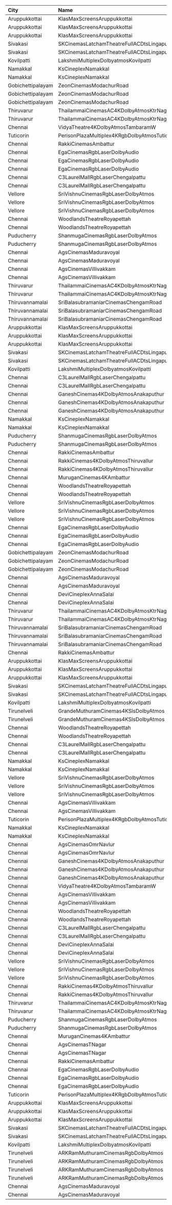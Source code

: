 | City              | Name                                             | Language |  Time | Type          | Price | Capacity | Booked |
| :---------------- | :----------------------------------------------- | :------- | ----: | :------------ | ----: | -------: | -----: |
| Aruppukkottai     | KlasMaxScreensAruppukkottai                      | Tamil    | 10:30 | Executive     |  130₹ |       96 |     96 |
| Aruppukkottai     | KlasMaxScreensAruppukkottai                      | Tamil    | 10:30 | Premium       |  100₹ |      416 |    345 |
| Aruppukkottai     | KlasMaxScreensAruppukkottai                      | Tamil    | 10:30 | Basic         |  100₹ |       46 |     46 |
| Sivakasi          | SKCinemasLatchamTheatreFullACDtsLingapuramColony | Tamil    | 10:30 | FirstClass    |  100₹ |      192 |     32 |
| Sivakasi          | SKCinemasLatchamTheatreFullACDtsLingapuramColony | Tamil    | 10:30 | SecondClass   |   70₹ |      214 |    214 |
| Kovilpatti        | LakshmiMultiplexDolbyatmosKovilpatti             | Tamil    | 10:30 | Platinum      |  120₹ |      208 |    104 |
| Namakkal          | KsCineplexNamakkal                               | Tamil    | 10:45 | FirstClass    |  100₹ |      133 |     59 |
| Namakkal          | KsCineplexNamakkal                               | Tamil    | 10:45 | SecondClass   |  100₹ |       40 |     27 |
| Gobichettipalayam | ZeonCinemasModachurRoad                          | Tamil    | 10:45 | Platinum      |  150₹ |       12 |      0 |
| Gobichettipalayam | ZeonCinemasModachurRoad                          | Tamil    | 10:45 | Gold          |  110₹ |      106 |      0 |
| Gobichettipalayam | ZeonCinemasModachurRoad                          | Tamil    | 10:45 | Silver        |   80₹ |       14 |      1 |
| Thiruvarur        | ThailammaiCinemasAC4KDolbyAtmosKtrNagar          | Tamil    | 11:00 | FirstClass    |  130₹ |      105 |      0 |
| Thiruvarur        | ThailammaiCinemasAC4KDolbyAtmosKtrNagar          | Tamil    | 11:00 | SecondClass   |  130₹ |       30 |     30 |
| Chennai           | VidyaTheatre4KDolbyAtmosTambaramW                | Tamil    | 11:30 | FirstClass    |  110₹ |      560 |    332 |
| Tuticorin         | PerisonPlazaMultiplex4KRgbDolbyAtmosTuticorin    | Tamil    | 11:30 | Premium       |  150₹ |      211 |      0 |
| Chennai           | RakkiCinemasAmbattur                             | Tamil    | 11:30 | Executive     |  110₹ |      210 |      0 |
| Chennai           | EgaCinemasRgbLaserDolbyAudio                     | Tamil    | 11:30 | Platinum      |  153₹ |       38 |     14 |
| Chennai           | EgaCinemasRgbLaserDolbyAudio                     | Tamil    | 11:30 | Gold          |  112₹ |      183 |     66 |
| Chennai           | EgaCinemasRgbLaserDolbyAudio                     | Tamil    | 11:30 | Copper        |   60₹ |       25 |     25 |
| Chennai           | C3LaurelMallRgbLaserChengalpattu                 | Tamil    | 11:45 | Platinum      |  150₹ |      224 |     24 |
| Chennai           | C3LaurelMallRgbLaserChengalpattu                 | Tamil    | 11:45 | Silver        |  150₹ |       40 |      0 |
| Vellore           | SriVishnuCinemasRgbLaserDolbyAtmos               | Tamil    | 11:45 | Box           |  130₹ |       18 |     18 |
| Vellore           | SriVishnuCinemasRgbLaserDolbyAtmos               | Tamil    | 11:45 | Couple        |  130₹ |       20 |      0 |
| Vellore           | SriVishnuCinemasRgbLaserDolbyAtmos               | Tamil    | 11:45 | Gold          |  110₹ |      247 |    133 |
| Chennai           | WoodlandsTheatreRoyapettah                       | Tamil    | 12:00 | FirstClass    |  100₹ |      408 |    392 |
| Chennai           | WoodlandsTheatreRoyapettah                       | Tamil    | 12:00 | SecondClass   |   60₹ |       51 |     51 |
| Puducherry        | ShanmugaCinemasRgbLaserDolbyAtmos                | Tamil    | 12:10 | Platinum      |  100₹ |      110 |      0 |
| Puducherry        | ShanmugaCinemasRgbLaserDolbyAtmos                | Tamil    | 12:10 | Gold          |   75₹ |       22 |      0 |
| Chennai           | AgsCinemasMaduravoyal                            | English  | 13:15 | Pearl         |   60₹ |       12 |      0 |
| Chennai           | AgsCinemasMaduravoyal                            | English  | 13:15 | Diamond       |  150₹ |      119 |      0 |
| Chennai           | AgsCinemasVillivakkam                            | English  | 13:15 | Pearl         |   60₹ |        9 |      0 |
| Chennai           | AgsCinemasVillivakkam                            | English  | 13:15 | Diamond       |  150₹ |       73 |      0 |
| Thiruvarur        | ThailammaiCinemasAC4KDolbyAtmosKtrNagar          | Tamil    | 14:00 | FirstClass    |  130₹ |      105 |      0 |
| Thiruvarur        | ThailammaiCinemasAC4KDolbyAtmosKtrNagar          | Tamil    | 14:00 | SecondClass   |  130₹ |       30 |     30 |
| Thiruvannamalai   | SriBalasubramaniarCinemasChengamRoad             | Tamil    | 14:30 | VipStadium    |  130₹ |       32 |     10 |
| Thiruvannamalai   | SriBalasubramaniarCinemasChengamRoad             | Tamil    | 14:30 | Executive     |  110₹ |       98 |     42 |
| Thiruvannamalai   | SriBalasubramaniarCinemasChengamRoad             | Tamil    | 14:30 | Economy       |   90₹ |       96 |     42 |
| Aruppukkottai     | KlasMaxScreensAruppukkottai                      | Tamil    | 14:30 | Executive     |  130₹ |       96 |     96 |
| Aruppukkottai     | KlasMaxScreensAruppukkottai                      | Tamil    | 14:30 | Premium       |  100₹ |      416 |    345 |
| Aruppukkottai     | KlasMaxScreensAruppukkottai                      | Tamil    | 14:30 | Basic         |  100₹ |       46 |     46 |
| Sivakasi          | SKCinemasLatchamTheatreFullACDtsLingapuramColony | Tamil    | 14:30 | FirstClass    |  100₹ |      192 |     32 |
| Sivakasi          | SKCinemasLatchamTheatreFullACDtsLingapuramColony | Tamil    | 14:30 | SecondClass   |   70₹ |      214 |    214 |
| Kovilpatti        | LakshmiMultiplexDolbyatmosKovilpatti             | Tamil    | 14:30 | Platinum      |  120₹ |      208 |    104 |
| Chennai           | C3LaurelMallRgbLaserChengalpattu                 | Tamil    | 14:45 | Platinum      |  150₹ |      224 |     24 |
| Chennai           | C3LaurelMallRgbLaserChengalpattu                 | Tamil    | 14:45 | Silver        |  150₹ |       40 |      0 |
| Chennai           | GaneshCinemas4KDolbyAtmosAnakaputhur             | Tamil    | 14:45 | Box           |  110₹ |       24 |     24 |
| Chennai           | GaneshCinemas4KDolbyAtmosAnakaputhur             | Tamil    | 14:45 | Gold          |  110₹ |       82 |     39 |
| Chennai           | GaneshCinemas4KDolbyAtmosAnakaputhur             | Tamil    | 14:45 | Silver        |  110₹ |      174 |    140 |
| Namakkal          | KsCineplexNamakkal                               | Tamil    | 14:45 | FirstClass    |  100₹ |      133 |     59 |
| Namakkal          | KsCineplexNamakkal                               | Tamil    | 14:45 | SecondClass   |  100₹ |       40 |     27 |
| Puducherry        | ShanmugaCinemasRgbLaserDolbyAtmos                | Tamil    | 15:00 | Platinum      |  100₹ |      110 |      0 |
| Puducherry        | ShanmugaCinemasRgbLaserDolbyAtmos                | Tamil    | 15:00 | Gold          |   75₹ |       22 |      1 |
| Chennai           | RakkiCinemasAmbattur                             | Tamil    | 15:00 | Executive     |  110₹ |      210 |      0 |
| Chennai           | RakkiCinemas4KDolbyAtmosThiruvallur              | Tamil    | 15:00 | Box           |  110₹ |        9 |      9 |
| Chennai           | RakkiCinemas4KDolbyAtmosThiruvallur              | Tamil    | 15:00 | Premiumcircle |  110₹ |      509 |     24 |
| Chennai           | MuruganCinemas4KAmbattur                         | Tamil    | 15:05 | Diamond       |  110₹ |       80 |      2 |
| Chennai           | WoodlandsTheatreRoyapettah                       | Tamil    | 15:15 | FirstClass    |  100₹ |      408 |    391 |
| Chennai           | WoodlandsTheatreRoyapettah                       | Tamil    | 15:15 | SecondClass   |   60₹ |       51 |     51 |
| Vellore           | SriVishnuCinemasRgbLaserDolbyAtmos               | Tamil    | 15:15 | Box           |  130₹ |       18 |     18 |
| Vellore           | SriVishnuCinemasRgbLaserDolbyAtmos               | Tamil    | 15:15 | Couple        |  130₹ |       20 |      0 |
| Vellore           | SriVishnuCinemasRgbLaserDolbyAtmos               | Tamil    | 15:15 | Gold          |  110₹ |      247 |    133 |
| Chennai           | EgaCinemasRgbLaserDolbyAudio                     | Tamil    | 15:15 | Platinum      |  153₹ |       38 |     14 |
| Chennai           | EgaCinemasRgbLaserDolbyAudio                     | Tamil    | 15:15 | Gold          |  112₹ |      183 |     66 |
| Chennai           | EgaCinemasRgbLaserDolbyAudio                     | Tamil    | 15:15 | Copper        |   60₹ |       25 |     25 |
| Gobichettipalayam | ZeonCinemasModachurRoad                          | Tamil    | 15:15 | Platinum      |  150₹ |       12 |      0 |
| Gobichettipalayam | ZeonCinemasModachurRoad                          | Tamil    | 15:15 | Gold          |  110₹ |      106 |      0 |
| Gobichettipalayam | ZeonCinemasModachurRoad                          | Tamil    | 15:15 | Silver        |   80₹ |       14 |      1 |
| Chennai           | AgsCinemasMaduravoyal                            | English  | 15:55 | Pearl         |   60₹ |       12 |      0 |
| Chennai           | AgsCinemasMaduravoyal                            | English  | 15:55 | Diamond       |  150₹ |      119 |      2 |
| Chennai           | DeviCineplexAnnaSalai                            | Tamil    | 16:00 | Quartz        |  153₹ |      277 |    140 |
| Chennai           | DeviCineplexAnnaSalai                            | Tamil    | 16:00 | Zircon        |   60₹ |       31 |     31 |
| Thiruvarur        | ThailammaiCinemasAC4KDolbyAtmosKtrNagar          | Tamil    | 18:00 | FirstClass    |  130₹ |      105 |      0 |
| Thiruvarur        | ThailammaiCinemasAC4KDolbyAtmosKtrNagar          | Tamil    | 18:00 | SecondClass   |  130₹ |       30 |     30 |
| Thiruvannamalai   | SriBalasubramaniarCinemasChengamRoad             | Tamil    | 18:15 | VipStadium    |  130₹ |       32 |     10 |
| Thiruvannamalai   | SriBalasubramaniarCinemasChengamRoad             | Tamil    | 18:15 | Executive     |  110₹ |       98 |     42 |
| Thiruvannamalai   | SriBalasubramaniarCinemasChengamRoad             | Tamil    | 18:15 | Economy       |   90₹ |       96 |     42 |
| Chennai           | RakkiCinemasAmbattur                             | Tamil    | 18:30 | Executive     |  110₹ |      210 |      0 |
| Aruppukkottai     | KlasMaxScreensAruppukkottai                      | Tamil    | 18:30 | Executive     |  130₹ |       96 |     96 |
| Aruppukkottai     | KlasMaxScreensAruppukkottai                      | Tamil    | 18:30 | Premium       |  100₹ |      416 |    345 |
| Aruppukkottai     | KlasMaxScreensAruppukkottai                      | Tamil    | 18:30 | Basic         |  100₹ |       46 |     46 |
| Sivakasi          | SKCinemasLatchamTheatreFullACDtsLingapuramColony | Tamil    | 18:30 | FirstClass    |  100₹ |      192 |     32 |
| Sivakasi          | SKCinemasLatchamTheatreFullACDtsLingapuramColony | Tamil    | 18:30 | SecondClass   |   70₹ |      214 |    214 |
| Kovilpatti        | LakshmiMultiplexDolbyatmosKovilpatti             | Tamil    | 18:30 | Platinum      |  120₹ |      208 |    104 |
| Tirunelveli       | GrandeMuthuramCinemas4KSlsDolbyAtmos             | Tamil    | 18:30 | Platinum      |  150₹ |      277 |    185 |
| Tirunelveli       | GrandeMuthuramCinemas4KSlsDolbyAtmos             | Tamil    | 18:30 | Grande        |  130₹ |      463 |    250 |
| Chennai           | WoodlandsTheatreRoyapettah                       | Tamil    | 18:45 | FirstClass    |  100₹ |      408 |    391 |
| Chennai           | WoodlandsTheatreRoyapettah                       | Tamil    | 18:45 | SecondClass   |   60₹ |       51 |     51 |
| Chennai           | C3LaurelMallRgbLaserChengalpattu                 | Tamil    | 18:45 | Platinum      |  150₹ |      224 |     24 |
| Chennai           | C3LaurelMallRgbLaserChengalpattu                 | Tamil    | 18:45 | Silver        |  150₹ |       40 |      0 |
| Namakkal          | KsCineplexNamakkal                               | Tamil    | 18:45 | FirstClass    |  100₹ |      133 |     59 |
| Namakkal          | KsCineplexNamakkal                               | Tamil    | 18:45 | SecondClass   |  100₹ |       40 |     27 |
| Vellore           | SriVishnuCinemasRgbLaserDolbyAtmos               | Tamil    | 18:45 | Box           |  130₹ |       18 |     18 |
| Vellore           | SriVishnuCinemasRgbLaserDolbyAtmos               | Tamil    | 18:45 | Couple        |  130₹ |       20 |      0 |
| Vellore           | SriVishnuCinemasRgbLaserDolbyAtmos               | Tamil    | 18:45 | Gold          |  110₹ |      247 |    133 |
| Chennai           | AgsCinemasVillivakkam                            | English  | 19:00 | Pearl         |   60₹ |        9 |      1 |
| Chennai           | AgsCinemasVillivakkam                            | English  | 19:00 | Diamond       |  150₹ |       73 |      0 |
| Tuticorin         | PerisonPlazaMultiplex4KRgbDolbyAtmosTuticorin    | Tamil    | 19:30 | Premium       |  150₹ |      211 |      0 |
| Namakkal          | KsCineplexNamakkal                               | Tamil    | 21:30 | FirstClass    |  100₹ |      133 |     59 |
| Namakkal          | KsCineplexNamakkal                               | Tamil    | 21:30 | SecondClass   |  100₹ |       40 |     27 |
| Chennai           | AgsCinemasOmrNavlur                              | English  | 21:45 | Pearl         |   65₹ |       31 |     15 |
| Chennai           | AgsCinemasOmrNavlur                              | English  | 21:45 | Diamond       |  165₹ |      274 |    137 |
| Chennai           | GaneshCinemas4KDolbyAtmosAnakaputhur             | Tamil    | 21:45 | Box           |  110₹ |       24 |      0 |
| Chennai           | GaneshCinemas4KDolbyAtmosAnakaputhur             | Tamil    | 21:45 | Gold          |  110₹ |       82 |     39 |
| Chennai           | GaneshCinemas4KDolbyAtmosAnakaputhur             | Tamil    | 21:45 | Silver        |  110₹ |      174 |    140 |
| Chennai           | VidyaTheatre4KDolbyAtmosTambaramW                | Tamil    | 21:45 | FirstClass    |  110₹ |      560 |    332 |
| Chennai           | AgsCinemasVillivakkam                            | English  | 22:00 | Pearl         |   60₹ |        9 |      0 |
| Chennai           | AgsCinemasVillivakkam                            | English  | 22:00 | Diamond       |  150₹ |       73 |      0 |
| Chennai           | WoodlandsTheatreRoyapettah                       | Tamil    | 22:00 | FirstClass    |  100₹ |      408 |    391 |
| Chennai           | WoodlandsTheatreRoyapettah                       | Tamil    | 22:00 | SecondClass   |   60₹ |       51 |     51 |
| Chennai           | C3LaurelMallRgbLaserChengalpattu                 | Tamil    | 22:00 | Platinum      |  150₹ |      224 |     24 |
| Chennai           | C3LaurelMallRgbLaserChengalpattu                 | Tamil    | 22:00 | Silver        |  150₹ |       40 |      0 |
| Chennai           | DeviCineplexAnnaSalai                            | Tamil    | 22:00 | Quartz        |  153₹ |      277 |    140 |
| Chennai           | DeviCineplexAnnaSalai                            | Tamil    | 22:00 | Zircon        |   60₹ |       31 |     31 |
| Vellore           | SriVishnuCinemasRgbLaserDolbyAtmos               | Tamil    | 22:00 | Box           |  130₹ |       18 |     18 |
| Vellore           | SriVishnuCinemasRgbLaserDolbyAtmos               | Tamil    | 22:00 | Couple        |  130₹ |       20 |      0 |
| Vellore           | SriVishnuCinemasRgbLaserDolbyAtmos               | Tamil    | 22:00 | Gold          |  110₹ |      247 |    133 |
| Chennai           | RakkiCinemas4KDolbyAtmosThiruvallur              | Tamil    | 22:00 | Box           |  110₹ |        9 |      9 |
| Chennai           | RakkiCinemas4KDolbyAtmosThiruvallur              | Tamil    | 22:00 | Premiumcircle |  110₹ |      509 |     24 |
| Thiruvarur        | ThailammaiCinemasAC4KDolbyAtmosKtrNagar          | Tamil    | 22:00 | FirstClass    |  130₹ |      105 |      0 |
| Thiruvarur        | ThailammaiCinemasAC4KDolbyAtmosKtrNagar          | Tamil    | 22:00 | SecondClass   |  130₹ |       30 |     30 |
| Puducherry        | ShanmugaCinemasRgbLaserDolbyAtmos                | Tamil    | 22:00 | Platinum      |  100₹ |      110 |      0 |
| Puducherry        | ShanmugaCinemasRgbLaserDolbyAtmos                | Tamil    | 22:00 | Gold          |   75₹ |       22 |      0 |
| Chennai           | MuruganCinemas4KAmbattur                         | Tamil    | 22:05 | Diamond       |  110₹ |       80 |      0 |
| Chennai           | AgsCinemasTNagar                                 | English  | 22:15 | Pearl         |   65₹ |       12 |      0 |
| Chennai           | AgsCinemasTNagar                                 | English  | 22:15 | Diamond       |  165₹ |       99 |     14 |
| Chennai           | RakkiCinemasAmbattur                             | Tamil    | 22:15 | Executive     |  110₹ |      210 |     12 |
| Chennai           | EgaCinemasRgbLaserDolbyAudio                     | Tamil    | 22:15 | Platinum      |  153₹ |       38 |     14 |
| Chennai           | EgaCinemasRgbLaserDolbyAudio                     | Tamil    | 22:15 | Gold          |  112₹ |      183 |     66 |
| Chennai           | EgaCinemasRgbLaserDolbyAudio                     | Tamil    | 22:15 | Copper        |   60₹ |       25 |     25 |
| Tuticorin         | PerisonPlazaMultiplex4KRgbDolbyAtmosTuticorin    | Tamil    | 22:30 | Premium       |  150₹ |      211 |      0 |
| Aruppukkottai     | KlasMaxScreensAruppukkottai                      | Tamil    | 22:30 | Executive     |  130₹ |       96 |     96 |
| Aruppukkottai     | KlasMaxScreensAruppukkottai                      | Tamil    | 22:30 | Premium       |  100₹ |      416 |    345 |
| Aruppukkottai     | KlasMaxScreensAruppukkottai                      | Tamil    | 22:30 | Basic         |  100₹ |       46 |     46 |
| Sivakasi          | SKCinemasLatchamTheatreFullACDtsLingapuramColony | Tamil    | 22:30 | FirstClass    |  100₹ |      192 |     32 |
| Sivakasi          | SKCinemasLatchamTheatreFullACDtsLingapuramColony | Tamil    | 22:30 | SecondClass   |   70₹ |      214 |    214 |
| Kovilpatti        | LakshmiMultiplexDolbyatmosKovilpatti             | Tamil    | 22:30 | Platinum      |  120₹ |      208 |    104 |
| Tirunelveli       | ARKRamMuthuramCinemasRgbDolbyAtmos               | Tamil    | 22:30 | PremiumA      |  150₹ |       22 |     10 |
| Tirunelveli       | ARKRamMuthuramCinemasRgbDolbyAtmos               | Tamil    | 22:30 | PremiumB      |  150₹ |       22 |     12 |
| Tirunelveli       | ARKRamMuthuramCinemasRgbDolbyAtmos               | Tamil    | 22:30 | Platinum      |  150₹ |      373 |    209 |
| Tirunelveli       | ARKRamMuthuramCinemasRgbDolbyAtmos               | Tamil    | 22:30 | Gold          |  130₹ |      350 |    188 |
| Chennai           | AgsCinemasMaduravoyal                            | English  | 22:35 | Pearl         |   60₹ |       12 |      1 |
| Chennai           | AgsCinemasMaduravoyal                            | English  | 22:35 | Diamond       |  150₹ |      119 |     10 |